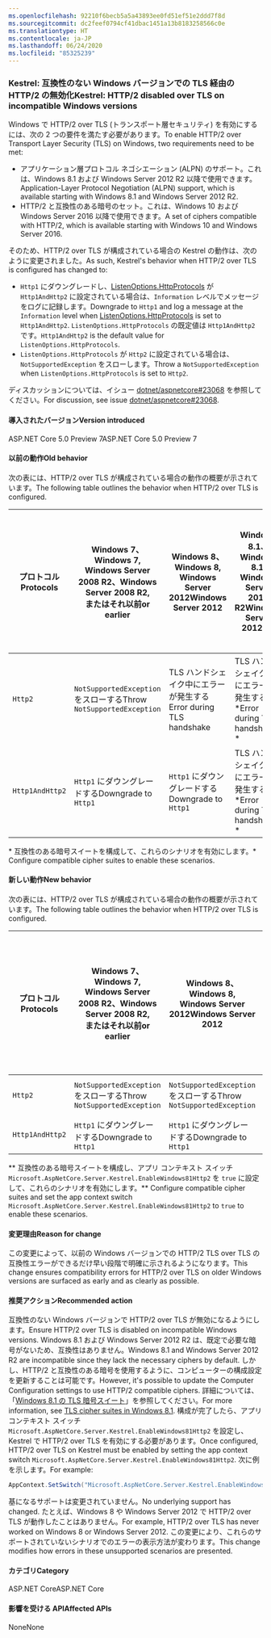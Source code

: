 ```yaml
---
ms.openlocfilehash: 92210f6becb5a5a43893ee0fd51ef51e2ddd7f8d
ms.sourcegitcommit: dc2feef0794cf41dbac1451a13b8183258566c0e
ms.translationtype: HT
ms.contentlocale: ja-JP
ms.lasthandoff: 06/24/2020
ms.locfileid: "85325239"
---
```

### <a name="kestrel-http2-disabled-over-tls-on-incompatible-windows-versions"></a><span data-ttu-id="e0a0e-101">Kestrel: 互換性のない Windows バージョンでの TLS 経由の HTTP/2 の無効化</span><span class="sxs-lookup"><span data-stu-id="e0a0e-101">Kestrel: HTTP/2 disabled over TLS on incompatible Windows versions</span></span>

<span data-ttu-id="e0a0e-102">Windows で HTTP/2 over TLS (トランスポート層セキュリティ) を有効にするには、次の 2 つの要件を満たす必要があります。</span><span class="sxs-lookup"><span data-stu-id="e0a0e-102">To enable HTTP/2 over Transport Layer Security (TLS) on Windows, two requirements need to be met:</span></span>

- <span data-ttu-id="e0a0e-103">アプリケーション層プロトコル ネゴシエーション (ALPN) のサポート。これは、Windows 8.1 および Windows Server 2012 R2 以降で使用できます。</span><span class="sxs-lookup"><span data-stu-id="e0a0e-103">Application-Layer Protocol Negotiation (ALPN) support, which is available starting with Windows 8.1 and Windows Server 2012 R2.</span></span>
- <span data-ttu-id="e0a0e-104">HTTP/2 と互換性のある暗号のセット。これは、Windows 10 および Windows Server 2016 以降で使用できます。</span><span class="sxs-lookup"><span data-stu-id="e0a0e-104">A set of ciphers compatible with HTTP/2, which is available starting with Windows 10 and Windows Server 2016.</span></span>

<span data-ttu-id="e0a0e-105">そのため、HTTP/2 over TLS が構成されている場合の Kestrel の動作は、次のように変更されました。</span><span class="sxs-lookup"><span data-stu-id="e0a0e-105">As such, Kestrel's behavior when HTTP/2 over TLS is configured has changed to:</span></span>

- <span data-ttu-id="e0a0e-106">`Http1` にダウングレードし、[ListenOptions.HttpProtocols](/dotnet/api/microsoft.aspnetcore.server.kestrel.core.httpprotocols) が `Http1AndHttp2` に設定されている場合は、`Information` レベルでメッセージをログに記録します。</span><span class="sxs-lookup"><span data-stu-id="e0a0e-106">Downgrade to `Http1` and log a message at the `Information` level when [ListenOptions.HttpProtocols](/dotnet/api/microsoft.aspnetcore.server.kestrel.core.httpprotocols) is set to `Http1AndHttp2`.</span></span> <span data-ttu-id="e0a0e-107">`ListenOptions.HttpProtocols` の既定値は `Http1AndHttp2` です。</span><span class="sxs-lookup"><span data-stu-id="e0a0e-107">`Http1AndHttp2` is the default value for `ListenOptions.HttpProtocols`.</span></span>
- <span data-ttu-id="e0a0e-108">`ListenOptions.HttpProtocols` が `Http2` に設定されている場合は、`NotSupportedException` をスローします。</span><span class="sxs-lookup"><span data-stu-id="e0a0e-108">Throw a `NotSupportedException` when `ListenOptions.HttpProtocols` is set to `Http2`.</span></span>

<span data-ttu-id="e0a0e-109">ディスカッションについては、イシュー [dotnet/aspnetcore#23068](https://github.com/dotnet/aspnetcore/issues/23068) を参照してください。</span><span class="sxs-lookup"><span data-stu-id="e0a0e-109">For discussion, see issue [dotnet/aspnetcore#23068](https://github.com/dotnet/aspnetcore/issues/23068).</span></span>

#### <a name="version-introduced"></a><span data-ttu-id="e0a0e-110">導入されたバージョン</span><span class="sxs-lookup"><span data-stu-id="e0a0e-110">Version introduced</span></span>

<span data-ttu-id="e0a0e-111">ASP.NET Core 5.0 Preview 7</span><span class="sxs-lookup"><span data-stu-id="e0a0e-111">ASP.NET Core 5.0 Preview 7</span></span>

#### <a name="old-behavior"></a><span data-ttu-id="e0a0e-112">以前の動作</span><span class="sxs-lookup"><span data-stu-id="e0a0e-112">Old behavior</span></span>

<span data-ttu-id="e0a0e-113">次の表には、HTTP/2 over TLS が構成されている場合の動作の概要が示されています。</span><span class="sxs-lookup"><span data-stu-id="e0a0e-113">The following table outlines the behavior when HTTP/2 over TLS is configured.</span></span>

| <span data-ttu-id="e0a0e-114">プロトコル</span><span class="sxs-lookup"><span data-stu-id="e0a0e-114">Protocols</span></span> | <span data-ttu-id="e0a0e-115">Windows 7、</span><span class="sxs-lookup"><span data-stu-id="e0a0e-115">Windows 7,</span></span><br /><span data-ttu-id="e0a0e-116">Windows Server 2008 R2、</span><span class="sxs-lookup"><span data-stu-id="e0a0e-116">Windows Server 2008 R2,</span></span><br /><span data-ttu-id="e0a0e-117">またはそれ以前</span><span class="sxs-lookup"><span data-stu-id="e0a0e-117">or earlier</span></span> | <span data-ttu-id="e0a0e-118">Windows 8、</span><span class="sxs-lookup"><span data-stu-id="e0a0e-118">Windows 8,</span></span><br /><span data-ttu-id="e0a0e-119">Windows Server 2012</span><span class="sxs-lookup"><span data-stu-id="e0a0e-119">Windows Server 2012</span></span> | <span data-ttu-id="e0a0e-120">Windows 8.1、</span><span class="sxs-lookup"><span data-stu-id="e0a0e-120">Windows 8.1,</span></span><br /><span data-ttu-id="e0a0e-121">Windows Server 2012 R2</span><span class="sxs-lookup"><span data-stu-id="e0a0e-121">Windows Server 2012 R2</span></span> | <span data-ttu-id="e0a0e-122">Windows 10、</span><span class="sxs-lookup"><span data-stu-id="e0a0e-122">Windows 10,</span></span><br /><span data-ttu-id="e0a0e-123">Windows Server 2016、</span><span class="sxs-lookup"><span data-stu-id="e0a0e-123">Windows Server 2016,</span></span><br /><span data-ttu-id="e0a0e-124">またはそれ以降</span><span class="sxs-lookup"><span data-stu-id="e0a0e-124">or newer</span></span> |
|---------------|-----------------------------------------------|--------------------------------|-------------------------------------|------------------------------------------|
| `Http2`         | <span data-ttu-id="e0a0e-125">`NotSupportedException` をスローする</span><span class="sxs-lookup"><span data-stu-id="e0a0e-125">Throw `NotSupportedException`</span></span>                   | <span data-ttu-id="e0a0e-126">TLS ハンドシェイク中にエラーが発生する</span><span class="sxs-lookup"><span data-stu-id="e0a0e-126">Error during TLS handshake</span></span>     | <span data-ttu-id="e0a0e-127">TLS ハンドシェイク中にエラーが発生する &ast;</span><span class="sxs-lookup"><span data-stu-id="e0a0e-127">Error during TLS handshake &ast;</span></span>     | <span data-ttu-id="e0a0e-128">エラーなし</span><span class="sxs-lookup"><span data-stu-id="e0a0e-128">No error</span></span> |
| `Http1AndHttp2` | <span data-ttu-id="e0a0e-129">`Http1` にダウングレードする</span><span class="sxs-lookup"><span data-stu-id="e0a0e-129">Downgrade to `Http1`</span></span>                    | <span data-ttu-id="e0a0e-130">`Http1` にダウングレードする</span><span class="sxs-lookup"><span data-stu-id="e0a0e-130">Downgrade to `Http1`</span></span>     | <span data-ttu-id="e0a0e-131">TLS ハンドシェイク中にエラーが発生する &ast;</span><span class="sxs-lookup"><span data-stu-id="e0a0e-131">Error during TLS handshake &ast;</span></span>     | <span data-ttu-id="e0a0e-132">エラーなし</span><span class="sxs-lookup"><span data-stu-id="e0a0e-132">No error</span></span> |

<span data-ttu-id="e0a0e-133">&ast; 互換性のある暗号スイートを構成して、これらのシナリオを有効にします。</span><span class="sxs-lookup"><span data-stu-id="e0a0e-133">&ast; Configure compatible cipher suites to enable these scenarios.</span></span>

#### <a name="new-behavior"></a><span data-ttu-id="e0a0e-134">新しい動作</span><span class="sxs-lookup"><span data-stu-id="e0a0e-134">New behavior</span></span>

<span data-ttu-id="e0a0e-135">次の表には、HTTP/2 over TLS が構成されている場合の動作の概要が示されています。</span><span class="sxs-lookup"><span data-stu-id="e0a0e-135">The following table outlines the behavior when HTTP/2 over TLS is configured.</span></span>

| <span data-ttu-id="e0a0e-136">プロトコル</span><span class="sxs-lookup"><span data-stu-id="e0a0e-136">Protocols</span></span> | <span data-ttu-id="e0a0e-137">Windows 7、</span><span class="sxs-lookup"><span data-stu-id="e0a0e-137">Windows 7,</span></span><br /><span data-ttu-id="e0a0e-138">Windows Server 2008 R2、</span><span class="sxs-lookup"><span data-stu-id="e0a0e-138">Windows Server 2008 R2,</span></span><br /><span data-ttu-id="e0a0e-139">またはそれ以前</span><span class="sxs-lookup"><span data-stu-id="e0a0e-139">or earlier</span></span> | <span data-ttu-id="e0a0e-140">Windows 8、</span><span class="sxs-lookup"><span data-stu-id="e0a0e-140">Windows 8,</span></span><br /><span data-ttu-id="e0a0e-141">Windows Server 2012</span><span class="sxs-lookup"><span data-stu-id="e0a0e-141">Windows Server 2012</span></span> | <span data-ttu-id="e0a0e-142">Windows 8.1、</span><span class="sxs-lookup"><span data-stu-id="e0a0e-142">Windows 8.1,</span></span><br /><span data-ttu-id="e0a0e-143">Windows Server 2012 R2</span><span class="sxs-lookup"><span data-stu-id="e0a0e-143">Windows Server 2012 R2</span></span> | <span data-ttu-id="e0a0e-144">Windows 10、</span><span class="sxs-lookup"><span data-stu-id="e0a0e-144">Windows 10,</span></span><br /><span data-ttu-id="e0a0e-145">Windows Server 2016、</span><span class="sxs-lookup"><span data-stu-id="e0a0e-145">Windows Server 2016,</span></span><br /><span data-ttu-id="e0a0e-146">またはそれ以降</span><span class="sxs-lookup"><span data-stu-id="e0a0e-146">or newer</span></span> |
|---------------|-----------------------------------------------|--------------------------------|-------------------------------------|------------------------------------------|
| `Http2`         | <span data-ttu-id="e0a0e-147">`NotSupportedException` をスローする</span><span class="sxs-lookup"><span data-stu-id="e0a0e-147">Throw `NotSupportedException`</span></span>                   | <span data-ttu-id="e0a0e-148">`NotSupportedException` をスローする</span><span class="sxs-lookup"><span data-stu-id="e0a0e-148">Throw `NotSupportedException`</span></span>     | <span data-ttu-id="e0a0e-149">`NotSupportedException` をスローする &ast;&ast;</span><span class="sxs-lookup"><span data-stu-id="e0a0e-149">Throw `NotSupportedException` &ast;&ast;</span></span>     | <span data-ttu-id="e0a0e-150">エラーなし</span><span class="sxs-lookup"><span data-stu-id="e0a0e-150">No error</span></span> |
| `Http1AndHttp2` | <span data-ttu-id="e0a0e-151">`Http1` にダウングレードする</span><span class="sxs-lookup"><span data-stu-id="e0a0e-151">Downgrade to `Http1`</span></span>                    | <span data-ttu-id="e0a0e-152">`Http1` にダウングレードする</span><span class="sxs-lookup"><span data-stu-id="e0a0e-152">Downgrade to `Http1`</span></span>     | <span data-ttu-id="e0a0e-153">`Http1` にダウングレードする &ast;&ast;</span><span class="sxs-lookup"><span data-stu-id="e0a0e-153">Downgrade to `Http1` &ast;&ast;</span></span>     | <span data-ttu-id="e0a0e-154">エラーなし</span><span class="sxs-lookup"><span data-stu-id="e0a0e-154">No error</span></span> |

<span data-ttu-id="e0a0e-155">&ast;&ast; 互換性のある暗号スイートを構成し、アプリ コンテキスト スイッチ `Microsoft.AspNetCore.Server.Kestrel.EnableWindows81Http2` を `true` に設定して、これらのシナリオを有効にします。</span><span class="sxs-lookup"><span data-stu-id="e0a0e-155">&ast;&ast; Configure compatible cipher suites and set the app context switch `Microsoft.AspNetCore.Server.Kestrel.EnableWindows81Http2` to `true` to enable these scenarios.</span></span>

#### <a name="reason-for-change"></a><span data-ttu-id="e0a0e-156">変更理由</span><span class="sxs-lookup"><span data-stu-id="e0a0e-156">Reason for change</span></span>

<span data-ttu-id="e0a0e-157">この変更によって、以前の Windows バージョンでの HTTP/2 TLS over TLS の互換性エラーができるだけ早い段階で明確に示されるようになります。</span><span class="sxs-lookup"><span data-stu-id="e0a0e-157">This change ensures compatibility errors for HTTP/2 over TLS on older Windows versions are surfaced as early and as clearly as possible.</span></span>

#### <a name="recommended-action"></a><span data-ttu-id="e0a0e-158">推奨アクション</span><span class="sxs-lookup"><span data-stu-id="e0a0e-158">Recommended action</span></span>

<span data-ttu-id="e0a0e-159">互換性のない Windows バージョンで HTTP/2 over TLS が無効になるようにします。</span><span class="sxs-lookup"><span data-stu-id="e0a0e-159">Ensure HTTP/2 over TLS is disabled on incompatible Windows versions.</span></span> <span data-ttu-id="e0a0e-160">Windows 8.1 および Windows Server 2012 R2 は、既定で必要な暗号がないため、互換性はありません。</span><span class="sxs-lookup"><span data-stu-id="e0a0e-160">Windows 8.1 and Windows Server 2012 R2 are incompatible since they lack the necessary ciphers by default.</span></span> <span data-ttu-id="e0a0e-161">しかし、HTTP/2 と互換性のある暗号を使用するように、コンピューターの構成設定を更新することは可能です。</span><span class="sxs-lookup"><span data-stu-id="e0a0e-161">However, it's possible to update the Computer Configuration settings to use HTTP/2 compatible ciphers.</span></span> <span data-ttu-id="e0a0e-162">詳細については、「[Windows 8.1 の TLS 暗号スイート](/windows/win32/secauthn/tls-cipher-suites-in-windows-8-1)」を参照してください。</span><span class="sxs-lookup"><span data-stu-id="e0a0e-162">For more information, see [TLS cipher suites in Windows 8.1](/windows/win32/secauthn/tls-cipher-suites-in-windows-8-1).</span></span> <span data-ttu-id="e0a0e-163">構成が完了したら、アプリ コンテキスト スイッチ `Microsoft.AspNetCore.Server.Kestrel.EnableWindows81Http2` を設定し、Kestrel で HTTP/2 over TLS を有効にする必要があります。</span><span class="sxs-lookup"><span data-stu-id="e0a0e-163">Once configured, HTTP/2 over TLS on Kestrel must be enabled by setting the app context switch `Microsoft.AspNetCore.Server.Kestrel.EnableWindows81Http2`.</span></span> <span data-ttu-id="e0a0e-164">次に例を示します。</span><span class="sxs-lookup"><span data-stu-id="e0a0e-164">For example:</span></span>

```csharp
AppContext.SetSwitch("Microsoft.AspNetCore.Server.Kestrel.EnableWindows81Http2", true);
```

<span data-ttu-id="e0a0e-165">基になるサポートは変更されていません。</span><span class="sxs-lookup"><span data-stu-id="e0a0e-165">No underlying support has changed.</span></span> <span data-ttu-id="e0a0e-166">たとえば、Windows 8 や Windows Server 2012 で HTTP/2 over TLS が動作したことはありません。</span><span class="sxs-lookup"><span data-stu-id="e0a0e-166">For example, HTTP/2 over TLS has never worked on Windows 8 or Windows Server 2012.</span></span> <span data-ttu-id="e0a0e-167">この変更により、これらのサポートされていないシナリオでのエラーの表示方法が変わります。</span><span class="sxs-lookup"><span data-stu-id="e0a0e-167">This change modifies how errors in these unsupported scenarios are presented.</span></span>

#### <a name="category"></a><span data-ttu-id="e0a0e-168">カテゴリ</span><span class="sxs-lookup"><span data-stu-id="e0a0e-168">Category</span></span>

<span data-ttu-id="e0a0e-169">ASP.NET Core</span><span class="sxs-lookup"><span data-stu-id="e0a0e-169">ASP.NET Core</span></span>

#### <a name="affected-apis"></a><span data-ttu-id="e0a0e-170">影響を受ける API</span><span class="sxs-lookup"><span data-stu-id="e0a0e-170">Affected APIs</span></span>

<span data-ttu-id="e0a0e-171">None</span><span class="sxs-lookup"><span data-stu-id="e0a0e-171">None</span></span>

<!--

#### Affected APIs

Not detectable via API analysis

-->
